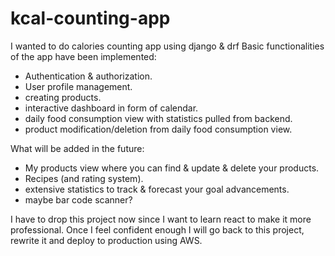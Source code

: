 # kcal-counting-app
I wanted to do calories counting app using django &amp; drf
Basic functionalities of the app have been implemented:
- Authentication & authorization.
- User profile management.
- creating products.
- interactive dashboard in form of calendar.
- daily food consumption view with statistics pulled from backend.
- product modification/deletion from daily food consumption view.

What will be added in the future:
- My products view where you can find & update & delete your products.
- Recipes (and rating system).
- extensive statistics to track & forecast your goal advancements.
- maybe bar code scanner?

I have to drop this project now since I want to learn react to make it more professional. 
Once I feel confident enough I will go back to this project, rewrite it and deploy to production using AWS.
